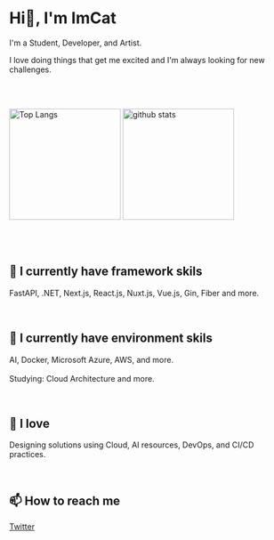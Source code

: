 <h1 align="left">Hi👋, I'm ImCat</h1>



I'm a Student, Developer, and Artist.


I love doing things that get me excited and I'm always looking for new challenges.


<br>
<br>

<p align="left"> 
  <img alt="Top Langs" height="200px" src="https://github-stats-six-iota.vercel.app/api/top-langs/?username=imcat0131&layout=compact&show_icons=true&count_private=true&hide=html,css,Blade,php,c,javascript,tex" />
  <img alt="github stats" height="200px" src="https://github-stats-six-iota.vercel.app/api?username=imcat0131&show_icons=ture&count_private=true" />
</p>

<br>

<br>


<h2 align="left">
📘 I currently have framework skils
</h2>

FastAPI, .NET, Next.js, React.js, Nuxt.js, Vue.js, Gin, Fiber and more.


<br>


<h2 align="left">
📗 I currently have environment skils
</h2>

AI, Docker, Microsoft Azure, AWS, and more.
<br>
<br>
Studying: Cloud Architecture and more.


<br>


<h2 align="left">
📕 I love 
</h2>

Designing solutions using Cloud, AI resources, DevOps, and CI/CD practices.



<br>


<h2>
📫 How to reach me
</h2>


[Twitter](https://twitter.com/imcat0131)


<br>

